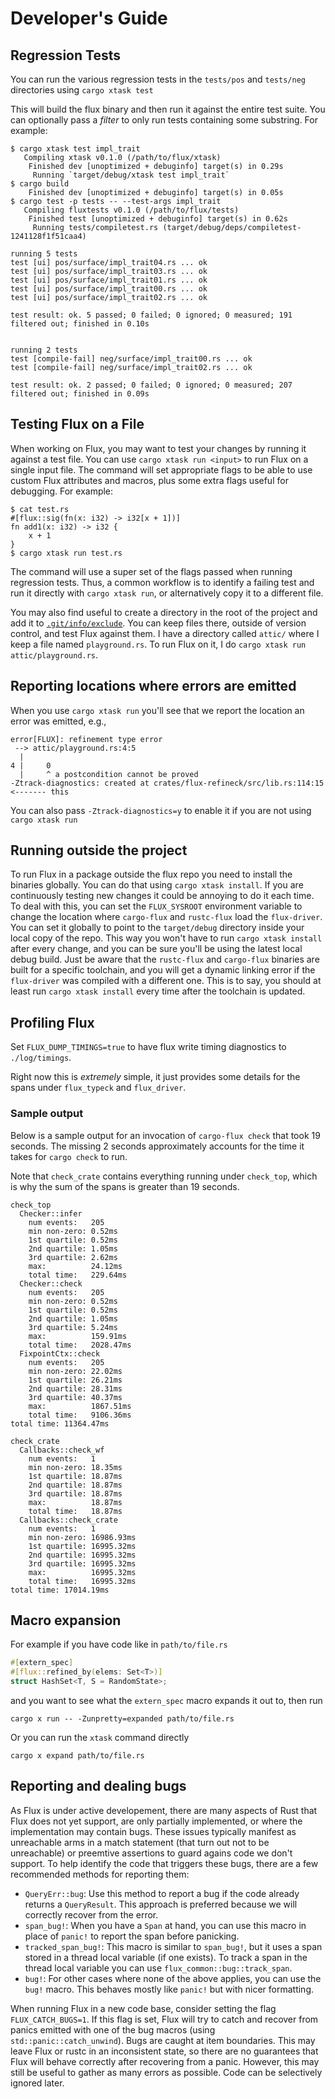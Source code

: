 # Developer's Guide

## Regression Tests

You can run the various regression tests in the `tests/pos` and `tests/neg` directories using
`cargo xtask test`

This will build the flux binary and then run it against the entire test suite.
You can optionally pass a _filter_ to only run tests containing some substring.
For example:

```console
$ cargo xtask test impl_trait
   Compiling xtask v0.1.0 (/path/to/flux/xtask)
    Finished dev [unoptimized + debuginfo] target(s) in 0.29s
     Running `target/debug/xtask test impl_trait`
$ cargo build
    Finished dev [unoptimized + debuginfo] target(s) in 0.05s
$ cargo test -p tests -- --test-args impl_trait
   Compiling fluxtests v0.1.0 (/path/to/flux/tests)
    Finished test [unoptimized + debuginfo] target(s) in 0.62s
     Running tests/compiletest.rs (target/debug/deps/compiletest-1241128f1f51caa4)

running 5 tests
test [ui] pos/surface/impl_trait04.rs ... ok
test [ui] pos/surface/impl_trait03.rs ... ok
test [ui] pos/surface/impl_trait01.rs ... ok
test [ui] pos/surface/impl_trait00.rs ... ok
test [ui] pos/surface/impl_trait02.rs ... ok

test result: ok. 5 passed; 0 failed; 0 ignored; 0 measured; 191 filtered out; finished in 0.10s


running 2 tests
test [compile-fail] neg/surface/impl_trait00.rs ... ok
test [compile-fail] neg/surface/impl_trait02.rs ... ok

test result: ok. 2 passed; 0 failed; 0 ignored; 0 measured; 207 filtered out; finished in 0.09s
```

## Testing Flux on a File

When working on Flux, you may want to test your changes by running it against a test file.
You can use `cargo xtask run <input>` to run Flux on a single input file.
The command will set appropriate flags to be able to use custom Flux attributes and macros,
plus some extra flags useful for debugging.
For example:

```console
$ cat test.rs
#[flux::sig(fn(x: i32) -> i32[x + 1])]
fn add1(x: i32) -> i32 {
    x + 1
}
$ cargo xtask run test.rs
```

The command will use a super set of the flags passed when running regression tests.
Thus, a common workflow is to identify a failing test and run it directly with `cargo xtask run`,
or alternatively copy it to a different file.

You may also find useful to create a directory in the root of the project and add it to
[`.git/info/exclude`](https://git-scm.com/docs/gitignore).
You can keep files there, outside of version control, and test Flux against them.
I have a directory called `attic/` where I keep a file named `playground.rs`.
To run Flux on it, I do `cargo xtask run attic/playground.rs`.

## Reporting locations where errors are emitted

When you use `cargo xtask run` you'll see that we report the location an error was emitted, e.g.,

```console
error[FLUX]: refinement type error
 --> attic/playground.rs:4:5
  |
4 |     0
  |     ^ a postcondition cannot be proved
-Ztrack-diagnostics: created at crates/flux-refineck/src/lib.rs:114:15   <------- this
```

You can also pass `-Ztrack-diagnostics=y` to enable it if you are not using `cargo xtask run`

## Running outside the project

To run Flux in a package outside the flux repo you need to install the binaries globally. You can
do that using `cargo xtask install`. If you are continuously testing new changes it could be annoying
to do it each time. To deal with this, you can set the `FLUX_SYSROOT` environment variable to change the
location where `cargo-flux` and `rustc-flux` load the `flux-driver`. You can set it globally to point
to the `target/debug` directory inside your local copy of the repo. This way you won't have to run
`cargo xtask install` after every change, and you can be sure you'll be using the latest local debug
build. Just be aware that the `rustc-flux` and `cargo-flux` binaries are built for a specific toolchain,
and you will get a dynamic linking error if the `flux-driver` was compiled with a different one. This
is to say, you should at least run `cargo xtask install` every time after the toolchain is updated.

## Profiling Flux

Set `FLUX_DUMP_TIMINGS=true` to have flux write timing diagnostics to `./log/timings`.

Right now this is _extremely_ simple, it just provides some details for the spans under `flux_typeck` and `flux_driver`.

### Sample output

Below is a sample output for an invocation of `cargo-flux check` that took 19 seconds. The missing 2 seconds approximately accounts for the time it takes for `cargo check` to run.

Note that `check_crate` contains everything running under `check_top`, which is why the sum of the spans is greater than 19 seconds.

```text
check_top
  Checker::infer
    num events:   205
    min non-zero: 0.52ms
    1st quartile: 0.52ms
    2nd quartile: 1.05ms
    3rd quartile: 2.62ms
    max:          24.12ms
    total time:   229.64ms
  Checker::check
    num events:   205
    min non-zero: 0.52ms
    1st quartile: 0.52ms
    2nd quartile: 1.05ms
    3rd quartile: 5.24ms
    max:          159.91ms
    total time:   2028.47ms
  FixpointCtx::check
    num events:   205
    min non-zero: 22.02ms
    1st quartile: 26.21ms
    2nd quartile: 28.31ms
    3rd quartile: 40.37ms
    max:          1867.51ms
    total time:   9106.36ms
total time: 11364.47ms

check_crate
  Callbacks::check_wf
    num events:   1
    min non-zero: 18.35ms
    1st quartile: 18.87ms
    2nd quartile: 18.87ms
    3rd quartile: 18.87ms
    max:          18.87ms
    total time:   18.87ms
  Callbacks::check_crate
    num events:   1
    min non-zero: 16986.93ms
    1st quartile: 16995.32ms
    2nd quartile: 16995.32ms
    3rd quartile: 16995.32ms
    max:          16995.32ms
    total time:   16995.32ms
total time: 17014.19ms
```

## Macro expansion

For example if you have code like in `path/to/file.rs`

```rust
#[extern_spec]
#[flux::refined_by(elems: Set<T>)]
struct HashSet<T, S = RandomState>;
```

and you want to see what the `extern_spec` macro expands it out to, then run

```shell
cargo x run -- -Zunpretty=expanded path/to/file.rs
```

Or you can run the `xtask` command directly

```shell
cargo x expand path/to/file.rs
```

## Reporting and dealing bugs

As Flux is under active developement, there are many aspects of Rust that Flux does not yet support, are
only partially implemented, or where the implementation may contain bugs. These issues typically manifest
as unreachable arms in a match statement (that turn out not to be unreachable) or preemtive assertions to
guard agains code we don't support. To help identify the code that triggers these bugs, there are a few
recommended methods for reporting them:

* `QueryErr::bug`: Use this method to report a bug if the code already returns a `QueryResult`. This
approach is preferred because we will correctly recover from the error.
* `span_bug!`: When you have a `Span` at hand, you can use this macro in place of `panic!` to report
the span before panicking.
* `tracked_span_bug!`: This macro is similar to `span_bug!`, but it uses a span stored in a thread local
variable (if one exists). To track a span in the thread local variable you can use `flux_common::bug::track_span`.
* `bug!`: For other cases where none of the above applies, you can use the `bug!` macro. This behaves
mostly like `panic!` but with nicer formatting.

When running Flux in a new code base, consider setting the flag `FLUX_CATCH_BUGS=1`. If this flag is set,
Flux will try to catch and recover from panics emitted with one of the bug macros (using
`std::panic::catch_unwind`). Bugs are caught at item boundaries. This may leave Flux or rustc
in an inconsistent state, so there are no guarantees that Flux will behave correctly after recovering
from a panic. However, this may still be useful to gather as many errors as possible. Code can
be selectively ignored later.
